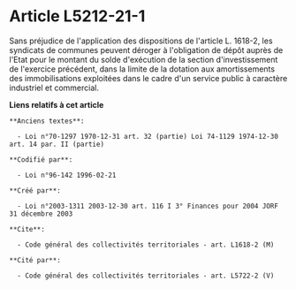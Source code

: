 # Article L5212-21-1

Sans préjudice de l'application des dispositions de l'article L. 1618-2, les syndicats de communes peuvent déroger à
l'obligation de dépôt auprès de l'Etat pour le montant du solde d'exécution de la section d'investissement de l'exercice
précédent, dans la limite de la dotation aux amortissements des immobilisations exploitées dans le cadre d'un service public
à caractère industriel et commercial.

**Liens relatifs à cet article**

	**Anciens textes**:

	  - Loi n°70-1297 1970-12-31 art. 32 (partie) Loi 74-1129 1974-12-30 art. 14 par. II (partie)

	**Codifié par**:

	  - Loi n°96-142 1996-02-21

	**Créé par**:

	  - Loi n°2003-1311 2003-12-30 art. 116 I 3° Finances pour 2004 JORF 31 décembre 2003

	**Cite**:

	  - Code général des collectivités territoriales - art. L1618-2 (M)

	**Cité par**:

	  - Code général des collectivités territoriales - art. L5722-2 (V)
